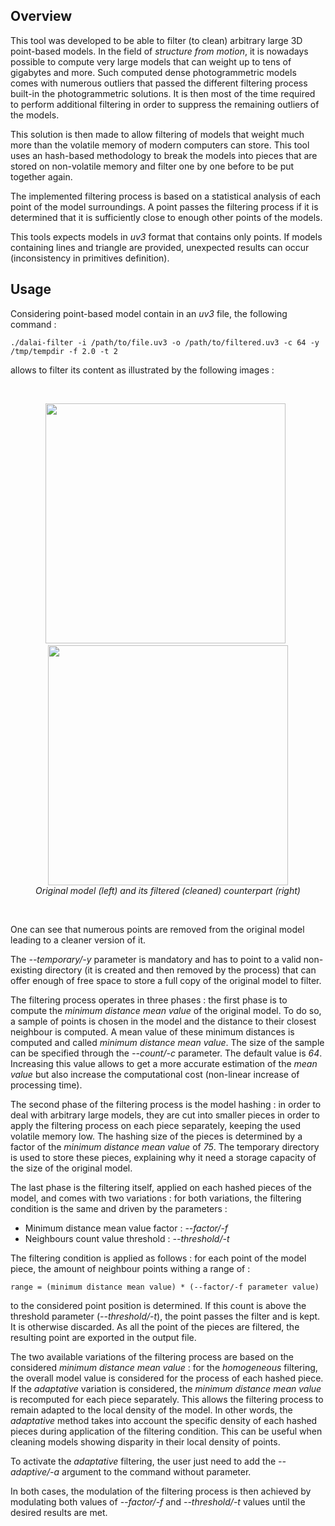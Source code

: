## Overview

This tool was developed to be able to filter (to clean) arbitrary large 3D point-based models. In the field of _structure from motion_, it is nowadays possible to compute very large models that can weight up to tens of gigabytes and more. Such computed dense photogrammetric models comes with numerous outliers that passed the different filtering process built-in the photogrammetric solutions. It is then most of the time required to perform additional filtering in order to suppress the remaining outliers of the models.

This solution is then made to allow filtering of models that weight much more than the volatile memory of modern computers can store. This tool uses an hash-based methodology to break the models into pieces that are stored on non-volatile memory and filter one by one before to be put together again.

The implemented filtering process is based on a statistical analysis of each point of the model surroundings. A point passes the filtering process if it is determined that it is sufficiently close to enough other points of the models.

This tools expects models in _uv3_ format that contains only points. If models containing lines and triangle are provided, unexpected results can occur (inconsistency in primitives definition).

## Usage

Considering point-based model contain in an _uv3_ file, the following command :

    ./dalai-filter -i /path/to/file.uv3 -o /path/to/filtered.uv3 -c 64 -y /tmp/tempdir -f 2.0 -t 2

allows to filter its content as illustrated by the following images :

<br />
<p align="center">
<img src="https://github.com/nils-hamel/dalai-suite/blob/master/src/dalai-filter/doc/filter-1.jpg?raw=true" width="384">
&nbsp;
<img src="https://github.com/nils-hamel/dalai-suite/blob/master/src/dalai-filter/doc/filter-2.jpg?raw=true" width="384">
<br />
<i>Original model (left) and its filtered (cleaned) counterpart (right)</i>
</p>
<br />

One can see that numerous points are removed from the original model leading to a cleaner version of it.

The _--temporary/-y_ parameter is mandatory and has to point to a valid non-existing directory (it is created and then removed by the process) that can offer enough of free space to store a full copy of the original model to filter.

The filtering process operates in three phases : the first phase is to compute the _minimum distance mean value_ of the original model. To do so, a sample of points is chosen in the model and the distance to their closest neighbour is computed. A mean value of these minimum distances is computed and called _minimum distance mean value_. The size of the sample can be specified through the _--count/-c_ parameter. The default value is _64_. Increasing this value allows to get a more accurate estimation of the _mean value_ but also increase the computational cost (non-linear increase of processing time).

The second phase of the filtering process is the model hashing : in order to deal with arbitrary large models, they are cut into smaller pieces in order to apply the filtering process on each piece separately, keeping the used volatile memory low. The hashing size of the pieces is determined by a factor of the _minimum distance mean value_ of _75_. The temporary directory is used to store these pieces, explaining why it need a storage capacity of the size of the original model.

The last phase is the filtering itself, applied on each hashed pieces of the model, and comes with two variations : for both variations, the filtering condition is the same and driven by the parameters :

* Minimum distance mean value factor : _--factor/-f_
* Neighbours count value threshold : _--threshold/-t_

The filtering condition is applied as follows : for each point of the model piece, the amount of neighbour points withing a range of :

    range = (minimum distance mean value) * (--factor/-f parameter value)

to the considered point position is determined. If this count is above the threshold parameter (_--threshold/-t_), the point passes the filter and is kept. It is otherwise discarded. As all the point of the pieces are filtered, the resulting point are exported in the output file.

The two available variations of the filtering process are based on the considered _minimum distance mean value_ : for the _homogeneous_ filtering, the overall model value is considered for the process of each hashed piece. If the _adaptative_ variation is considered, the _minimum distance mean value_ is recomputed for each piece separately. This allows the filtering process to remain adapted to the local density of the model. In other words, the _adaptative_ method takes into account the specific density of each hashed pieces during application of the filtering condition. This can be useful when cleaning models showing disparity in their local density of points.

To activate the _adaptative_ filtering, the user just need to add the _--adaptive/-a_ argument to the command without parameter.

In both cases, the modulation of the filtering process is then achieved by modulating both values of _--factor/-f_ and _--threshold/-t_ values until the desired results are met.
